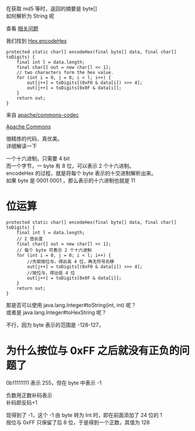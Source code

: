 在获取 md5 等时，返回的摘要是 byte[]  
如何解析为 String 呢

查看 [相关问题](https://stackoverflow.com/questions/332079)

我们找到 [Hex.encodeHex](http://commons.apache.org/proper/commons-codec/apidocs/src-html/org/apache/commons/codec/binary/Hex.html#line.149)

    protected static char[] encodeHex(final byte[] data, final char[] toDigits) {
        final int l = data.length;
        final char[] out = new char[l << 1];
        // two characters form the hex value.
        for (int i = 0, j = 0; i < l; i++) {
            out[j++] = toDigits[(0xF0 & data[i]) >>> 4];
            out[j++] = toDigits[0x0F & data[i]];
        }
        return out;
    }
    
来自 [apache/commons-codec](https://github.com/apache/commons-codec/blob/trunk/src/main/java/org/apache/commons/codec/binary/Hex.java)

[Apache Commons](https://zh.wikipedia.org/wiki/Apache_Commons)

很精炼的代码，真优美。  
详细解读一下

一个十六进制，只需要 4 bit  
而一个字节，一 byte 有 8 位，可以表示 2 个十六进制。  
encodeHex 的过程，就是将每个 byte 表示的十交进制解析出来。  
如果 byte 是 0001 0001 ，那么表示的十六进制也就是 11  

# 位运算
    protected static char[] encodeHex(final byte[] data, final char[] toDigits) {
        final int l = data.length;
        // 2 倍长度
        final char[] out = new char[l << 1];
        // 每个 byte 可表示 2 个十六进制
        for (int i = 0, j = 0; i < l; i++) {
            //先取按位与，得出高 4 位，再无符号右移
            out[j++] = toDigits[(0xF0 & data[i]) >>> 4];
            //按位与，得出低 4 位
            out[j++] = toDigits[0x0F & data[i]];
        }
        return out;
    }

那是否可以使用 java.lang.Integer#toString(int, int) 呢？  
或者是 java.lang.Integer#toHexString 呢？

不行，因为 byte 表示的范围是 -128-127，
# 为什么按位与 0xFF 之后就没有正负的问题了
0b11111111 表示 255，但在 byte 中表示 -1

负数用正数补码表示  
补码即反码+1

现得到了 -1，这个 -1 由 byte 转为 Int 时，即在前面添加了 24 位的 1  
按位与 0xFF 只保留了后 8 位，于是得到一个正数，其值为 128
